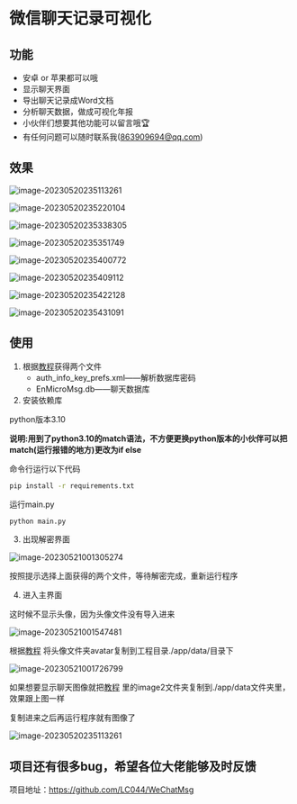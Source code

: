 # 微信聊天记录可视化

## 功能

- 安卓 or 苹果都可以哦
- 显示聊天界面
- 导出聊天记录成Word文档
- 分析聊天数据，做成可视化年报
- 小伙伴们想要其他功能可以留言哦🏆
- 有任何问题可以随时联系我(863909694@qq.com)

## 效果

![image-20230520235113261](doc/images/image-20230520235113261.png)

![image-20230520235220104](doc/images/image-20230520235220104.png)

![image-20230520235338305](doc/images/image-20230520235338305.png)

![image-20230520235351749](doc/images/image-20230520235351749.png)

![image-20230520235400772](doc/images/image-20230520235400772.png)

![image-20230520235409112](doc/images/image-20230520235409112.png)

![image-20230520235422128](doc/images/image-20230520235422128.png)

![image-20230520235431091](doc/images/image-20230520235431091.png)

## 使用

1. 根据[教程](https://blog.csdn.net/m0_59452630/article/details/124222235?spm=1001.2014.3001.5501)获得两个文件
    - auth_info_key_prefs.xml——解析数据库密码
    - EnMicroMsg.db——聊天数据库
2. 安装依赖库

python版本3.10

**说明:用到了python3.10的match语法，不方便更换python版本的小伙伴可以把match(运行报错的地方)更改为if else**

命令行运行以下代码

```bash
pip install -r requirements.txt
```

运行main.py

```bash
python main.py
```

3. 出现解密界面

![image-20230521001305274](doc/images/image-20230521001305274.png)

按照提示选择上面获得的两个文件，等待解密完成，重新运行程序

4. 进入主界面

这时候不显示头像，因为头像文件没有导入进来

![image-20230521001547481](doc/images/image-20230521001547481.png)

根据[教程](https://blog.csdn.net/m0_59452630/article/details/124222235?spm=1001.2014.3001.5501)
将头像文件夹avatar复制到工程目录./app/data/目录下

![image-20230521001726799](doc/images/image-20230521001726799.png)

如果想要显示聊天图像就把[教程](https://blog.csdn.net/m0_59452630/article/details/124222235?spm=1001.2014.3001.5501)
里的image2文件夹复制到./app/data文件夹里，效果跟上图一样

复制进来之后再运行程序就有图像了

![image-20230520235113261](doc/images/image-20230520235113261.png)

## 项目还有很多bug，希望各位大佬能够及时反馈

项目地址：https://github.com/LC044/WeChatMsg
